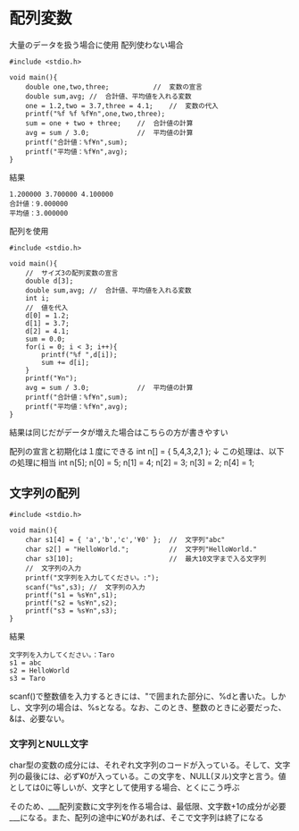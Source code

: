 # 配列変数
大量のデータを扱う場合に使用
配列使わない場合
```
#include <stdio.h>
 
void main(){
    double one,two,three;           //  変数の宣言
    double sum,avg; //  合計値、平均値を入れる変数
    one = 1.2,two = 3.7,three = 4.1;    //  変数の代入
    printf("%f %f %f¥n",one,two,three);
    sum = one + two + three;    //  合計値の計算
    avg = sum / 3.0;            //  平均値の計算
    printf("合計値：%f¥n",sum);
    printf("平均値：%f¥n",avg);
}
```
結果
```
1.200000 3.700000 4.100000
合計値：9.000000
平均値：3.000000
```


配列を使用
```
#include <stdio.h>
 
void main(){
    //  サイズ3の配列変数の宣言
    double d[3];
    double sum,avg; //  合計値、平均値を入れる変数
    int i;
    //  値を代入
    d[0] = 1.2;
    d[1] = 3.7;
    d[2] = 4.1;
    sum = 0.0;
    for(i = 0; i < 3; i++){
        printf("%f ",d[i]);
        sum += d[i];
    }
    printf("¥n");
    avg = sum / 3.0;            //  平均値の計算
    printf("合計値：%f¥n",sum);
    printf("平均値：%f¥n",avg);
}
```
結果は同じだがデータが増えた場合はこちらの方が書きやすい


配列の宣言と初期化は１度にできる
int n[] = { 5,4,3,2,1 };
↓ この処理は、以下の処理に相当
int n[5];
n[0] = 5;
n[1] = 4;
n[2] = 3;
n[3] = 2;
n[4] = 1;

## 文字列の配列
```
#include <stdio.h>
 
void main(){
    char s1[4] = { 'a','b','c','¥0' };  //  文字列"abc"
    char s2[] = "HelloWorld.";          //  文字列"HelloWorld."
    char s3[10];                        //  最大10文字まで入る文字列
    //  文字列の入力
    printf("文字列を入力してください。:");
    scanf("%s",s3); //  文字列の入力
    printf("s1 = %s¥n",s1);
    printf("s2 = %s¥n",s2);
    printf("s3 = %s¥n",s3);
}
```
結果
```
文字列を入力してください。：Taro
s1 = abc
s2 = HelloWorld
s3 = Taro
```

scanf()で整数値を入力するときには、"で囲まれた部分に、%dと書いた。しかし、文字列の場合は、%sとなる。なお、このとき、整数のときに必要だった、&は、必要ない。

### 文字列とNULL文字
char型の変数の成分には、それぞれ文字列のコードが入っている。そして、文字列の最後には、必ず¥0が入っている。この文字を、NULL(ヌル)文字と言う。値としては0に等しいが、文字として使用する場合、とくにこう呼ぶ

そのため、___配列変数に文字列を作る場合は、最低限、文字数+1の成分が必要___になる。また、配列の途中に¥0があれば、そこで文字列は終了になる




